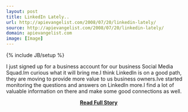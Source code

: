 ```yaml
---
layout: post
title: LinkedIn Lately..
url: http://apievangelist.com/2008/07/20/linkedin-lately/
source: http://apievangelist.com/2008/07/20/linkedin-lately/
domain: apievangelist.com
image: [Image]
---
```

{% include JB/setup %}<p>I just signed up for a business account for our business Social Media Squad.Im curious what it will bring me.I think LinkedIn is on a good path, they are moving to provide more value to us business owners.Ive started monitoring the questions and answers on LinkedIn more.I find a lot of valuable information on there and make some good connections as well.</p>
<center><p><a href="http://apievangelist.com/2008/07/20/linkedin-lately/" style='padding:25px; font-sze:18px; font-weight: bold;'>Read Full Story</a></p></center>
